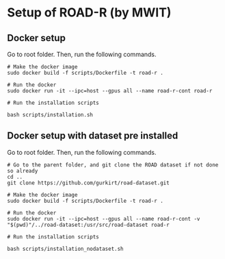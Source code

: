 # Setup of ROAD-R (by MWIT)

## Docker setup
Go to root folder. Then, run the following commands.
```
# Make the docker image
sudo docker build -f scripts/Dockerfile -t road-r .

# Run the docker
sudo docker run -it --ipc=host --gpus all --name road-r-cont road-r

# Run the installation scripts

bash scripts/installation.sh
```


## Docker setup with dataset pre installed

Go to root folder. Then, run the following commands.
```
# Go to the parent folder, and git clone the ROAD dataset if not done so already
cd ..
git clone https://github.com/gurkirt/road-dataset.git

# Make the docker image
sudo docker build -f scripts/Dockerfile -t road-r .

# Run the docker
sudo docker run -it --ipc=host --gpus all --name road-r-cont -v "$(pwd)"/../road-dataset:/usr/src/road-dataset road-r

# Run the installation scripts

bash scripts/installation_nodataset.sh
```
